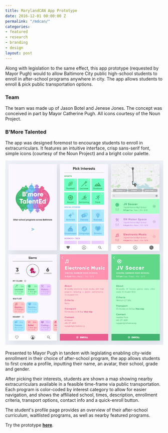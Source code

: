 ```yaml
---
title: MarylandCAN App Prototype
date: 2016-12-01 00:00:00 Z
permalink: "/mdcan/"
categories:
- featured
- research
- branding
- design
layout: post
---
```


Along with legislation to the same effect, this app prototype (requested by Mayor Pugh) would to allow Baltimore City public high-school students to enroll in after-school programs anywhere in city. The app allows students to enroll & pick public transportation options.

### Team

The team was made up of Jason Botel and Jenese Jones. The concept was conceived in part by Mayor Catherine Pugh. All icons courtesy of the Noun Project.

### B'More Talented

The app was designed foremost to encourage students to enroll in extracurriculars. It features an intuitive interface, crisp sans-serif font, simple icons (courtesy of the Noun Project) and a bright color palette.

![MarylandCAN App Prototype](/img/mdcan_app.jpg)

Presented to Mayor Pugh in tandem with legislating enabling city-wide enrollment in their choice of after-school program, the app allows students to first create a profile, inputting their name, an avatar, their school, grade and gender.

After picking their interests, students are shown a map showing nearby extracurriculars available in a feasible time-frame via public transportation. Each program is color-coded by interest category to allow for easier navigation, and shows the affiliated school, times, description, enrollment criteria, transport options, contact info and a quick-enroll button.

The student's profile page provides an overview of their after-school curriculum, waitlisted programs, as well as nearby featured programs.

Try the prototype [**here**](https://xd.adobe.com/view/6682849a-8f2a-4e96-a361-e9ce17fa8293/).
